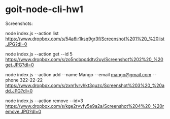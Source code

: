 # goit-node-cli-hw1

Screenshots:

node index.js --action list
https://www.dropbox.com/s/54a6ir1ksq9gr3f/Screenshot%201%20_%20list.JPG?dl=0

node index.js --action get --id 5
https://www.dropbox.com/s/zo5ncbpc4dtv2uy/Screenshot%202%20_%20get.JPG?dl=0

node index.js --action add --name Mango --email mango@gmail.com --phone 322-22-22
https://www.dropbox.com/s/zxm1vrvhkt3quzc/Screenshot%203%20_%20add.JPG?dl=0

node index.js --action remove --id=3
https://www.dropbox.com/s/kge2rvvfy5e9a2a/Screenshot%204%20_%20remove.JPG?dl=0
